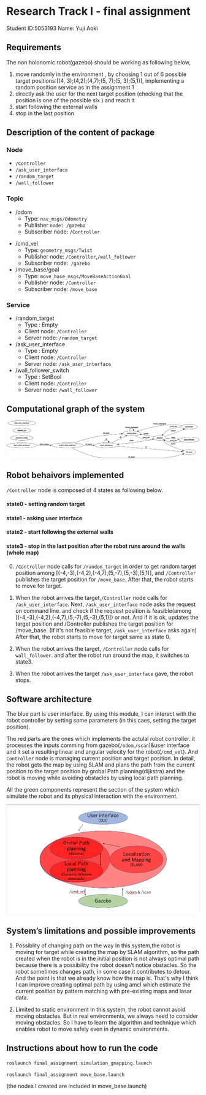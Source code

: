# Research Track I - final assignment
Student ID:5053193
Name: Yuji Aoki

## Requirements
The non holonomic robot(gazebo) should be working as following below,
1.  move randomly in the environment , by choosing 1 out of 6 possible target positions:[(4, 3);(4,2);(4,7);(5, 7);(5, 3);(5,1)], implementing a random position service as in the assignment 1
2. directly ask the user for the next target position (checking that the position is one of the possible six ) and reach it
3. start following the external walls
4. stop in the last position

## Description of the content of package
### Node
- `/Controller`
- `/ask_user_interface`
- `/random_target`
- `/wall_follower`

### Topic
- /odom
    - Type: `nav_msgs/Odometry`
    - Publisher `node: /gazebo`
    - Subscriber node: `/Controller`
<!-- - /gmapping_odom
    - Type: `geometry_msgs/Twist`
    - Publisher node: `/tf_echo`
    - Subscriber node: `/Controller` -->
- /cmd_vel 
    - Type: `geometry_msgs/Twist`
    - Publisher node: `/Controller`,`/wall_follower`
    - Subscriber node:` /gazebo`
- /move_base/goal 
    - Type: `move_base_msgs/MoveBaseActionGoal`
    - Publisher node: `/Controller`
    - Subscriber node: `/move_base`
### Service
- /random_target
    - Type : Empty
    - Client node: `/Controller`
    - Server node: `/random_target`
- /ask_user_interface
    - Type : Empty
    - Client node: `/Controller`
    - Server node: `/ask_user_interface`
- /wall_follower_switch  
    - Type : SetBool
    - Client node: `/Controller`
    - Server node: `/wall_follower`

## Computational graph of the system
![the graph of system](rosgraph.png )
<!-- ![the graph of system](rosgraph_gmapping_odom.png ) -->
## Robot behaivors implemented
`/Controller` node is composed of 4 states as following below.
#### state0 - setting random target
#### state1 - asking user interface
#### state2 - start following the external walls
#### state3 - stop in the last position after the robot runs around the walls (whole map)

0. `/Controller` node calls for `/random_target` in order to get random target position among [(-4,-3),(-4,2),(-4,7),(5,-7),(5,-3),(5,1)], and `/Controller `publishes the target position for `/move_base`. After that, the robot starts to move for target.

1. When the robot arrives the target,`/Controller` node calls for `/ask_user_interface`. Next, `/ask_user_interface` node asks the request on command line. and check if the request position is feasible(among [(-4,-3),(-4,2),(-4,7),(5,-7),(5,-3),(5,1)]) or not. And if it is ok, updates the target position and /Controller publishes the target position for /move_base. (If it's not feasible target, `/ask_user_interface` asks again) After that, the robot starts to move for target same as state 0.

2. When the robot arrives the target, `/Controller` node calls for `wall_follower`. and after the robot run around the map, it switches to state3.

3. When the robot arrives the target `/ask_user_interface` gave, the robot stops.

## Software architecture
The blue part is user interface. By using this module, I can interact with the robot controller by setting some parameters (in this caes, setting the target position).

The red parts are the ones which implements the actulal robot controller. it processes the inputs comming from gazebo(`/odom`,`/scan`)&user interface and it set a resulting linear and angular velocity for the robot(`/cmd_vel`). And `Controller` node is managing  current position and target position. In detail, the robot gets the map by using SLAM and plans the path from the current position to the target position by grobal Path planning(dijkstra) and the robot is moving while avoiding obstacles by using local path planning.

All the green components represent the section of the system which simulate the robot and its physical interaction with the environment.


![](software_architecture.png)

## System’s limitations and possible improvements

1. Possiblity of changing path on the way
In this system,the robot is moving for target while creating the map by SLAM algorithm, so the path created when the robot is in the initial position is not always optimal path because there is a possibility the robot doesn't notice obstacles. So the robot sometimes changes path, in some case it contributes to detour. And the point is that we already know how the map is. That's why I think I can improve creating optimal path by using amcl which estimate the current position by pattern matching with pre-existing maps and lasar data. 

2. Limited to static environment
In this system, the robot cannot avoid moving obstacles. But in real environments, we always need to consider moving obstacles. So I have to learn the algorithm and technique which enables robot to move safely even in dynamic environments.



## Instructions about how to run the code

```
roslaunch final_assignment simulation_gmapping.launch
```

```
roslaunch final_assignment move_base.launch
```
(the nodes I created are included in move_base.launch)


